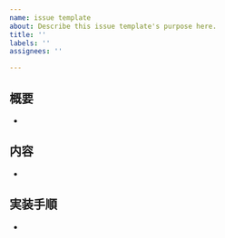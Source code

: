 ```yaml
---
name: issue template
about: Describe this issue template's purpose here.
title: ''
labels: ''
assignees: ''

---
```


## 概要
- 

## 内容
- 

## 実装手順
-
